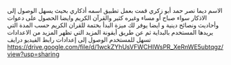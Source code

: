 الاسم ديما نصر حمد أبو زكري 
قمت بعمل تطبيق اسمه أذكاري بحيث يسهل الوصول إلى الاذكار سواء صباح أو مساء وغيره كثير والقرآن الكريم وايضا الحصول على دعوات وأحاديث ونصائح دينية
 و ايضا يوفر لك ميزة البدأ بختمة للقران الكريم حسب المدة التي يريدها المستخدم بالبداية ثم عن طريق أيقونة المزيد التي تظهر المزيد من الاعدادات تسهل للمستخدم الوصول إلى إعدادات
رابط الفيديو درايف https://drive.google.com/file/d/1wckZYhUsVFWCHIWsPR_XeRnWE5ubtqgz/view?usp=sharing
